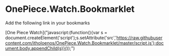 # OnePiece.Watch.Bookmarklet

Add the following link in your bookmarks

[One Piece Watch]("javascript:(function(){var s = document.createElement('script');s.setAttribute('src','https://raw.githubusercontent.com/itholoenos/OnePiece.Watch.Bookmarklet/master/script.js');document.body.appendChild(s)}());")
